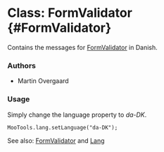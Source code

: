 Class: FormValidator {#FormValidator}
=====================================

Contains the messages for [FormValidator][] in Danish.

### Authors

* Martin Overgaard

### Usage

Simply change the language property to *da-DK*.

	MooTools.lang.setLanguage("da-DK");

See also: [FormValidator][] and [Lang][]

[FormValidator]: http://www.mootools.net/docs/more/Forms/FormValidator#FormValidator
[Lang]: http://www.mootools.net/docs/more/Core/Lang